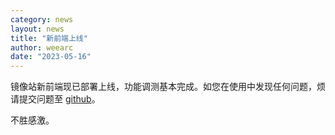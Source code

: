 ```yaml
---
category: news
layout: news
title: "新前端上线"
author: weearc
date: "2023-05-16"
---
```


镜像站新前端现已部署上线，功能调测基本完成。如您在使用中发现任何问题，烦请提交问题至 [github](https://github.com/cqumirror/mirror-frontend/issues)。

不胜感激。
